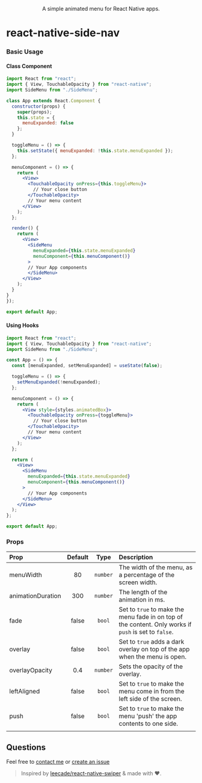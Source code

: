 <p align="center">
  A simple animated menu for React Native apps.
</p>

# react-native-side-nav

### Basic Usage

#### Class Component

```jsx
import React from "react";
import { View, TouchableOpacity } from "react-native";
import SideMenu from "./SideMenu";

class App extends React.Component {
  constructor(props) {
    super(props);
    this.state = {
      menuExpanded: false
    };
  }

  toggleMenu = () => {
    this.setState({ menuExpanded: !this.state.menuExpanded });
  };

  menuComponent = () => {
    return (
      <View>
        <TouchableOpacity onPress={this.toggleMenu}>
          // Your close button
        </TouchableOpacity>
        // Your menu content
      </View>
    );
  };

  render() {
    return (
      <View>
        <SideMenu
          menuExpanded={this.state.menuExpanded}
          menuComponent={this.menuComponent()}
        >
        // Your App components
        </SideMenu>
      </View>
    );
  }
}
});

export default App;
```

#### Using Hooks

```jsx
import React from "react";
import { View, TouchableOpacity } from "react-native";
import SideMenu from "./SideMenu";

const App = () => {
  const [menuExpanded, setMenuExpanded] = useState(false);

  toggleMenu = () => {
    setMenuExpanded(!menuExpanded);
  };

  menuComponent = () => {
    return (
      <View style={styles.animatedBox}>
        <TouchableOpacity onPress={toggleMenu}>
          // Your close button
        </TouchableOpacity>
        // Your menu content
      </View>
    );
  };

  return (
    <View>
      <SideMenu
        menuExpanded={this.state.menuExpanded}
        menuComponent={this.menuComponent()}
      >
        // Your App components
      </SideMenu>
    </View>
  );
};

export default App;
```

### Props

| Prop              | Default |   Type   | Description                                                                                           |
| :---------------- | :-----: | :------: | :---------------------------------------------------------------------------------------------------- |
| menuWidth         |   80    | `number` | The width of the menu, as a percentage of the screen width.                                           |
| animationDuration |   300   | `number` | The length of the animation in ms.                                                                    |
| fade              |  false  |  `bool`  | Set to `true` to make the menu fade in on top of the content. Only works if `push` is set to `false`. |
| overlay           |  false  |  `bool`  | Set to `true` adds a dark overlay on top of the app when the menu is open.                            |
| overlayOpacity    |   0.4   | `number` | Sets the opacity of the overlay.                                                                      |
| leftAligned       |  false  |  `bool`  | Set to `true` to make the menu come in from the left side of the screen.                              |
| push              |  false  |  `bool`  | Set to `true` to make the menu 'push' the app contents to one side.                                   |
|                   |

## Questions

Feel free to [contact me](mailto:serena.antonetti@gmail.com) or [create an issue](https://github.com/serenastorm/react-native-side-nav/issues/new)

> Inspired by [leecade/react-native-swiper](https://github.com/leecade/react-native-swiper/) & made with ♥.
